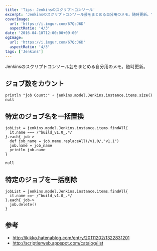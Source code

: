 ```yaml
---
title: 'Tips: Jenkinsのスクリプトコンソール'
excerpt: 'Jenkinsのスクリプトコンソール芸をまとめる自分用のメモ。随時更新。'
coverImage: 
  url: 'https://i.imgur.com/67QcJ6D'
  aspectRatio: '4/3'
date: '2016-04-10T12:00:00+09:00'
ogImage:
  url: 'https://i.imgur.com/67QcJ6D'
  aspectRatio: '4/3'
tags: ['Jenkins']
---
```


Jenkinsのスクリプトコンソール芸をまとめる自分用のメモ。随時更新。

## ジョブ数をカウント

```
println "job Count:" + jenkins.model.Jenkins.instance.items.size()
null
```

## 特定のジョブ名を一括置換

```
jobList = jenkins.model.Jenkins.instance.items.findAll{
  it.name ==~ /^build_v1.0_.*/
}.each{ job->
  def job_name = job.name.replaceAll(/v1.0/,"v1.1")
  job.name = job_name
  println job.name
}

null
```

## 特定のジョブを一括削除

```
jobList = jenkins.model.Jenkins.instance.items.findAll{
  it.name ==~ /^build_v1.0_.*/
}.each{ job->
  job.delete()
}
```

## 参考
* http://ikikko.hatenablog.com/entry/20111202/1322831201
* http://scriptlerweb.appspot.com/catalog/list